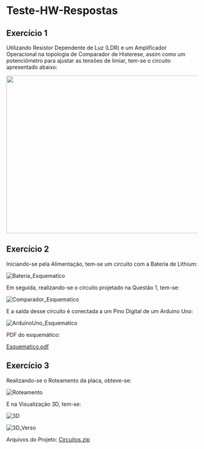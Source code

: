 # Teste-HW-Respostas

## Exercício 1

Utilizando Resistor Dependente de Luz (LDR) e um Amplificador Operacional na topologia de Comparador de Histerese, assim como um potenciômetro para ajustar as tensões de limiar, tem-se o circuito apresentado abaixo:

<img src="https://user-images.githubusercontent.com/92953755/138379192-75c72d84-0ffa-435f-9554-113a34a3e045.jpg" width="585" height="414">


## Exercício 2

Iniciando-se pela Alimentação, tem-se um circuito com a Bateria de Lithium:


![Bateria_Esquematico](https://user-images.githubusercontent.com/92953755/138535172-8e3ffb57-516e-4bb9-a8d8-f7c79a5ba4c1.PNG)

Em seguida, realizando-se o circuito projetado na Questão 1, tem-se:

![Comparador_Esquematico](https://user-images.githubusercontent.com/92953755/138535249-39d4d1cb-6958-43ff-afef-6ef4dfa29c28.PNG)


E a saída desse circuito é conectada a um Pino Digital de um Arduino Uno:


![ArduinoUno_Esquematico](https://user-images.githubusercontent.com/92953755/138535306-a8119ded-3ef8-49cf-8dba-2568d35eeceb.PNG)


PDF do esquemático:

[Esquematico.pdf](https://github.com/MarcosYonamine963/Teste-HW-Respostas/files/7401929/Esquematico.pdf)


## Exercício 3

Realizando-se o Roteamento da placa, obteve-se:

![Roteamento](https://user-images.githubusercontent.com/92953755/138536662-210d519f-07bb-431b-a736-652c00ec1a4d.PNG)

E na Visualização 3D, tem-se:

![3D](https://user-images.githubusercontent.com/92953755/138536663-f5e0f904-fb95-487f-8631-6beb405e150e.PNG)

![3D_Verso](https://user-images.githubusercontent.com/92953755/138536664-43857402-48a2-40f9-92a8-b58213db48f4.PNG)

Arquivos do Projeto:
[Circuitos.zip](https://github.com/MarcosYonamine963/Teste-HW-Respostas/files/7402005/Circuitos.zip)


